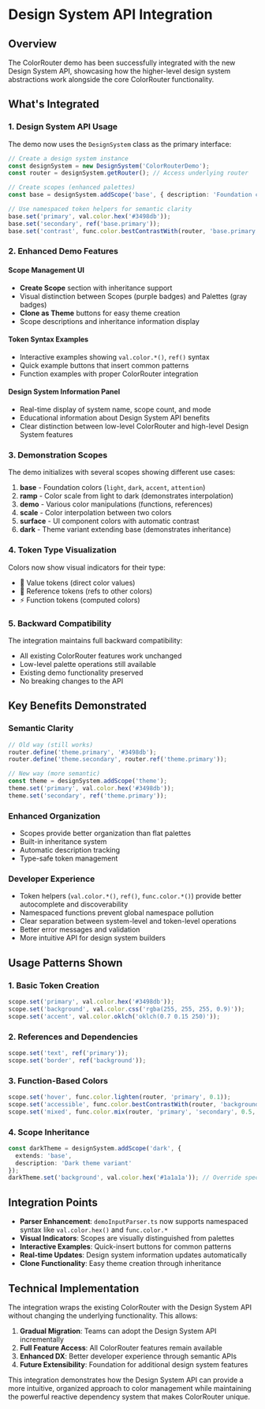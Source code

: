 # Design System API Integration

## Overview

The ColorRouter demo has been successfully integrated with the new Design System API, showcasing how the higher-level design system abstractions work alongside the core ColorRouter functionality.

## What's Integrated

### 1. Design System API Usage

The demo now uses the `DesignSystem` class as the primary interface:

```typescript
// Create a design system instance
const designSystem = new DesignSystem('ColorRouterDemo');
const router = designSystem.getRouter(); // Access underlying router

// Create scopes (enhanced palettes)
const base = designSystem.addScope('base', { description: 'Foundation colors' });

// Use namespaced token helpers for semantic clarity
base.set('primary', val.color.hex('#3498db'));
base.set('secondary', ref('base.primary'));
base.set('contrast', func.color.bestContrastWith(router, 'base.primary', 'ramp'));
```

### 2. Enhanced Demo Features

#### Scope Management UI
- **Create Scope** section with inheritance support
- Visual distinction between Scopes (purple badges) and Palettes (gray badges)
- **Clone as Theme** buttons for easy theme creation
- Scope descriptions and inheritance information display

#### Token Syntax Examples
- Interactive examples showing `val.color.*()`, `ref()` syntax
- Quick example buttons that insert common patterns
- Function examples with proper ColorRouter integration

#### Design System Information Panel
- Real-time display of system name, scope count, and mode
- Educational information about Design System API benefits
- Clear distinction between low-level ColorRouter and high-level Design System features

### 3. Demonstration Scopes

The demo initializes with several scopes showing different use cases:

1. **base** - Foundation colors (`light`, `dark`, `accent`, `attention`)
2. **ramp** - Color scale from light to dark (demonstrates interpolation)
3. **demo** - Various color manipulations (functions, references)
4. **scale** - Color interpolation between two colors
5. **surface** - UI component colors with automatic contrast
6. **dark** - Theme variant extending base (demonstrates inheritance)

### 4. Token Type Visualization

Colors now show visual indicators for their type:
- 🎨 Value tokens (direct color values)
- 🔗 Reference tokens (refs to other colors)
- ⚡ Function tokens (computed colors)

### 5. Backward Compatibility

The integration maintains full backward compatibility:
- All existing ColorRouter features work unchanged
- Low-level palette operations still available
- Existing demo functionality preserved
- No breaking changes to the API

## Key Benefits Demonstrated

### Semantic Clarity
```typescript
// Old way (still works)
router.define('theme.primary', '#3498db');
router.define('theme.secondary', router.ref('theme.primary'));

// New way (more semantic)
const theme = designSystem.addScope('theme');
theme.set('primary', val.color.hex('#3498db'));
theme.set('secondary', ref('theme.primary'));
```

### Enhanced Organization
- Scopes provide better organization than flat palettes
- Built-in inheritance system
- Automatic description tracking
- Type-safe token management

### Developer Experience
- Token helpers (`val.color.*()`, `ref()`, `func.color.*()`) provide better autocomplete and discoverability
- Namespaced functions prevent global namespace pollution
- Clear separation between system-level and token-level operations
- Better error messages and validation
- More intuitive API for design system builders

## Usage Patterns Shown

### 1. Basic Token Creation
```typescript
scope.set('primary', val.color.hex('#3498db'));
scope.set('background', val.color.css('rgba(255, 255, 255, 0.9)'));
scope.set('accent', val.color.oklch('oklch(0.7 0.15 250)'));
```

### 2. References and Dependencies
```typescript
scope.set('text', ref('primary'));
scope.set('border', ref('background'));
```

### 3. Function-Based Colors
```typescript
scope.set('hover', func.color.lighten(router, 'primary', 0.1));
scope.set('accessible', func.color.bestContrastWith(router, 'background', 'ramp'));
scope.set('mixed', func.color.mix(router, 'primary', 'secondary', 0.5, 'oklab'));
```

### 4. Scope Inheritance
```typescript
const darkTheme = designSystem.addScope('dark', { 
  extends: 'base',
  description: 'Dark theme variant'
});
darkTheme.set('background', val.color.hex('#1a1a1a')); // Override specific tokens
```

## Integration Points

- **Parser Enhancement**: `demoInputParser.ts` now supports namespaced syntax like `val.color.hex()` and `func.color.*`
- **Visual Indicators**: Scopes are visually distinguished from palettes
- **Interactive Examples**: Quick-insert buttons for common patterns
- **Real-time Updates**: Design system information updates automatically
- **Clone Functionality**: Easy theme creation through inheritance

## Technical Implementation

The integration wraps the existing ColorRouter with the Design System API without changing the underlying functionality. This allows:

1. **Gradual Migration**: Teams can adopt the Design System API incrementally
2. **Full Feature Access**: All ColorRouter features remain available
3. **Enhanced DX**: Better developer experience through semantic APIs
4. **Future Extensibility**: Foundation for additional design system features

This integration demonstrates how the Design System API can provide a more intuitive, organized approach to color management while maintaining the powerful reactive dependency system that makes ColorRouter unique.
